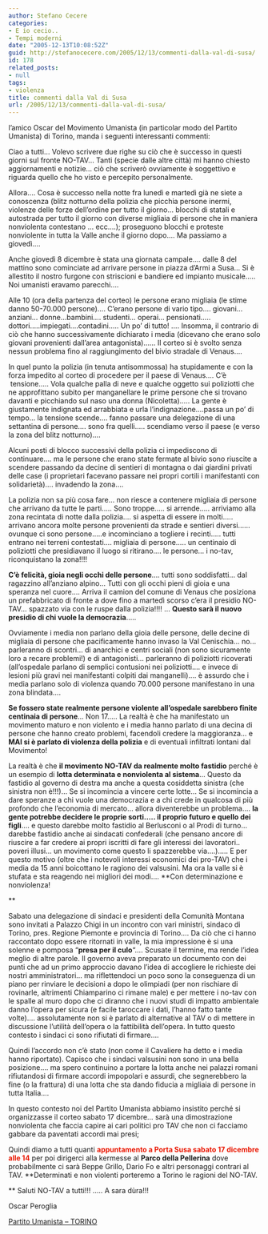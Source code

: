 ```yaml
---
author: Stefano Cecere
categories:
- E io cecio..
- Tempi moderni
date: "2005-12-13T10:08:52Z"
guid: http://stefanocecere.com/2005/12/13/commenti-dalla-val-di-susa/
id: 178
related_posts:
- null
tags:
- violenza
title: commenti dalla Val di Susa
url: /2005/12/13/commenti-dalla-val-di-susa/
---
```


<img src='/wp-content/NOTAV.jpg' alt='' align='left' />l’amico Oscar del Movimento Umanista (in particolar modo del Partito Umanista) di Torino, manda i seguenti interessanti commenti:

Ciao a tutti&#8230; Volevo scrivere due righe su ciò che è successo in questi giorni sul fronte NO-TAV&#8230; Tanti (specie dalle altre città) mi hanno chiesto aggiornamenti e notizie&#8230; ciò che scriverò ovviamente è soggettivo e riguarda quello che ho visto e percepito personalmente.
  
Allora&#8230;. Cosa è successo nella notte fra lunedì e martedì già ne siete a conoscenza (blitz notturno della polizia che picchia persone inermi, violenze delle forze dell&#8217;ordine per tutto il giorno&#8230; blocchi di statali e autostrada per tutto il giorno con diverse migliaia di persone che in maniera nonviolenta contestano &#8230; ecc&#8230;.); proseguono blocchi e proteste nonviolente in tutta la Valle anche il giorno dopo&#8230;. Ma passiamo a giovedì&#8230;.

Anche giovedì 8 dicembre è stata una giornata campale&#8230;. dalle 8 del mattino sono cominciate ad arrivare persone in piazza d&#8217;Armi a Susa&#8230; Si è allestito il nostro furgone con striscioni e bandiere ed impianto musicale&#8230;.. Noi umanisti eravamo parecchi&#8230;.
  
Alle 10 (ora della partenza del corteo) le persone erano migliaia (le stime danno 50-70.000 persone)&#8230;. C&#8217;erano persone di vario tipo&#8230;. giovani&#8230; anziani&#8230; donne&#8230;bambini&#8230;. studenti&#8230; operai&#8230; pensionati&#8230;.. dottori&#8230;..impiegati&#8230;.contadini&#8230;.. Un po’ di tutto! &#8230;. Insomma, il contrario di ciò che hanno successivamente dichiarato i media (dicevano che erano solo giovani provenienti dall&#8217;area antagonista)&#8230;&#8230; Il corteo si è svolto senza nessun problema fino al raggiungimento del bivio stradale di Venaus&#8230;.

In quel punto la polizia (in tenuta antisommossa) ha stupidamente e con la forza impedito al corteo di procedere per il paese di Venaus&#8230;. C&#8217;è  tensione&#8230;.. Vola qualche palla di neve e qualche oggetto sui poliziotti che ne approfittano subito per manganellare le prime persone che si trovano davanti e picchiando sul naso una donna (Nicoletta)&#8230;.. La gente è giustamente indignata ed arrabbiata e urla l’indignazione&#8230;.passa un po’ di tempo&#8230; la tensione scende&#8230;. fanno passare una delegazione di una settantina di persone&#8230;. sono fra quelli&#8230;.. scendiamo verso il paese (e verso la zona del blitz notturno)&#8230;.

Alcuni posti di blocco successivi della polizia ci impediscono di continuare&#8230;. ma le persone che erano state fermate al bivio sono riuscite a scendere passando da decine di sentieri di montagna o dai giardini privati delle case (i proprietari facevano passare nei propri cortili i manifestanti con solidarietà)&#8230;. invadendo la zona&#8230;.

La polizia non sa più cosa fare&#8230; non riesce a contenere migliaia di persone che arrivano da tutte le parti&#8230;.. Sono troppe&#8230;.. si arrende&#8230;.. arriviamo alla zona recintata di notte dalla polizia&#8230;. si aspetta di essere in molti&#8230;.. arrivano ancora molte persone provenienti da strade e sentieri diversi&#8230;&#8230; ovunque ci sono persone&#8230;..e incominciano a togliere i recinti&#8230;.. tutti entrano nei terreni contestati&#8230;. migliaia di persone&#8230;.. un centinaio di poliziotti che presidiavano il luogo si ritirano&#8230;. le persone&#8230; i no-tav, riconquistano la zona!!!!

**C&#8217;è felicità, gioia negli occhi delle persone**&#8230;. tutti sono soddisfatti&#8230; dal ragazzino all&#8217;anziano alpino&#8230; Tutti con gli occhi pieni di gioia e una speranza nel cuore&#8230;. Arriva il camion del comune di Venaus che posiziona un prefabbricato di fronte a dove fino a martedì scorso c&#8217;era il presidio NO-TAV&#8230; spazzato via con le ruspe dalla polizia!!!! &#8230; **Questo sarà il nuovo presidio di chi vuole la democrazia**&#8230;..

Ovviamente i media non parlano della gioia delle persone, delle decine di migliaia di persone che pacificamente hanno invaso la Val Cenischia&#8230; no&#8230; parleranno di scontri&#8230; di anarchici e centri sociali (non sono sicuramente loro a recare problemi!) e di antagonisti&#8230; parleranno di poliziotti ricoverati (all&#8217;ospedale parlano di semplici contusioni nei poliziotti&#8230;. e invece di lesioni più gravi nei manifestanti colpiti dai manganelli)&#8230;. è assurdo che i media parlano solo di violenza quando 70.000 persone manifestano in una zona blindata&#8230;.

**Se fossero state realmente persone violente all&#8217;ospedale sarebbero finite centinaia di persone**&#8230; Non 17&#8230;.. La realtà è che ha manifestato un movimento maturo e non violento e i media hanno parlato di una decina di persone che hanno creato problemi, facendoli credere la maggioranza&#8230; e **MAI si è parlato di violenza della polizia** e di eventuali infiltrati lontani dal Movimento!

La realtà è che **il movimento NO-TAV da realmente molto fastidio** perché è un esempio di **lotta determinata e nonviolenta al sistema**&#8230; Questo da fastidio al governo di destra ma anche a questa cosiddetta sinistra (che sinistra non è!!!)&#8230; Se si incomincia a vincere certe lotte&#8230; Se si incomincia a dare speranze a chi vuole una democrazia e a chi crede in qualcosa di più profondo che l&#8217;economia di mercato&#8230; allora diventerebbe un problema&#8230;. **la gente potrebbe decidere le proprie sorti&#8230;.. il proprio futuro e quello dei figli**&#8230;. e questo darebbe molto fastidio al Berlusconi o al Prodi di turno&#8230; darebbe fastidio anche ai sindacati confederali (che pensano ancore di riuscire a far credere ai propri iscritti di fare gli interessi dei lavoratori.. poveri illusi&#8230; un movimento come questo li spazzerebbe via&#8230;.)&#8230;.. E per questo motivo (oltre che i notevoli interessi economici dei pro-TAV) che i media da 15 anni boicottano le ragiono dei valsusini. Ma ora la valle si è stufata e sta reagendo nei migliori dei modi&#8230;. **Con determinazione e nonviolenza!
  
** 
  
Sabato una delegazione di sindaci e presidenti della Comunità Montana sono invitati a Palazzo Chigi in un incontro con vari ministri, sindaco di Torino, pres. Regione Piemonte e provincia di Torino&#8230;. Da ciò che ci hanno raccontato dopo essere ritornati in valle, la mia impressione è si una solenne e pomposa &#8220;**presa per il culo**&#8220;&#8230;. Scusate il termine, ma rende l&#8217;idea meglio di altre parole. Il governo aveva preparato un documento con dei punti che ad un primo approccio davano l&#8217;idea di accogliere le richieste dei nostri amministratori&#8230; ma riflettendoci un poco sono la conseguenza di un piano per rinviare le decisioni a dopo le olimpiadi (per non rischiare di rovinarle, altrimenti Chiamparino ci rimane male) e per mettere i no-tav con le spalle al muro dopo che ci diranno che i nuovi studi di impatto ambientale danno l&#8217;opera per sicura (e facile taroccare i dati, l’hanno fatto tante volte)&#8230;. assolutamente non si è parlato di alternative al TAV o di mettere in discussione l&#8217;utilità dell&#8217;opera o la fattibilità dell&#8217;opera. In tutto questo contesto i sindaci ci sono rifiutati di firmare&#8230;.

Quindi l&#8217;accordo non c&#8217;è stato (non come il Cavaliere ha detto e i media hanno riportato). Capisco che i sindaci valsusini non sono in una bella posizione&#8230;. ma spero continuino a portare la lotta anche nei palazzi romani rifiutandosi di firmare accordi impopolari e assurdi, che segnerebbero la fine (o la frattura) di una lotta che sta dando fiducia a migliaia di persone in tutta Italia&#8230;.

In questo contesto noi del Partito Umanista abbiamo insistito perché si organizzasse il corteo sabato 17 dicembre&#8230; sarà una dimostrazione nonviolenta che faccia capire ai cari politici pro TAV che non ci facciamo gabbare da paventati accordi mai presi;

Quindi diamo a tutti quanti <span style="color: #E91700"><strong>appuntamento a Porta Susa sabato 17 dicembre alle 14</strong></span> per poi dirigerci alla kermesse al **Parco della Pellerina** dove probabilmente ci sarà Beppe Grillo, Dario Fo e altri personaggi contrari al TAV. **Determinati e non violenti porteremo a Torino le ragioni del NO-TAV.
  
** Saluti NO-TAV a tutti!!! &#8230;.. A sara dùra!!!
  
Oscar Peroglia
  
[Partito Umanista &#8211; TORINO](http://www.partitoumanista.to/)
